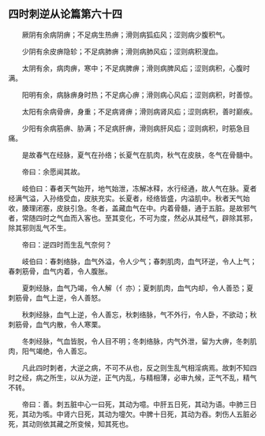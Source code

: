 ## 四时刺逆从论篇第六十四


&emsp;&emsp;厥阴有余病阴痹；不足病生热痹；滑则病狐疝风；涩则病少腹积气。

&emsp;&emsp;少阴有余皮痹隐轸；不足病肺痹；滑则病肺风疝；涩则病积溲血。

&emsp;&emsp;太阴有余，病肉痹，寒中；不足病脾痹；滑则病脾风疝；涩则病积，心腹时满。

&emsp;&emsp;阳明有余，病脉痹身时热；不足病心痹；滑则病心风疝；涩则病积，时善惊。

&emsp;&emsp;太阳有余病骨痹，身重；不足病肾痹；滑则病肾风疝；涩则病积，善时巅疾。

&emsp;&emsp;少阳有余病筋痹、胁满；不足病肝痹，滑则病肝风疝；涩则病积，时筋急目痛。

&emsp;&emsp;是故春气在经脉，夏气在孙络；长夏气在肌肉，秋气在皮肤，冬气在骨髓中。

&emsp;&emsp;帝曰：余愿闻其故。

&emsp;&emsp;岐伯曰：春者天气始开，地气始泄，冻解冰释，水行经通，故人气在脉。夏者经满气溢，入孙络受血，皮肤充实。长夏者，经络皆盛，内溢肌中。秋者天气始收，腠理闭塞，皮肤引急。冬者，盖藏血气在中。内着骨髓，通于五脏。是故邪气者，常随四时之气血而入客也。至其变化，不可为度，然必从其经气，辟除其邪，除其邪则乱气不生。

&emsp;&emsp;帝曰：逆四时而生乱气奈何？

&emsp;&emsp;岐伯曰：春刺络脉，血气外溢，令人少气；春刺肌肉，血气环逆，令人上气；春刺筋骨，血气内着，令人腹胀。

&emsp;&emsp;夏刺经脉，血气乃竭，令人解（亻亦）；夏刺肌肉，血气内却，令人善恐；夏刺筋骨，血气上逆，令人善怒。

&emsp;&emsp;秋刺经脉，血气上逆，令人善忘，秋刺络脉，气不外行，令人卧，不欲动；秋刺筋骨，血气内散，令人寒栗。

&emsp;&emsp;冬刺经脉，气血皆脱，令人目不明；冬刺络脉，内气外泄，留为大痹，冬刺肌肉，阳气竭绝，令人善忘。

&emsp;&emsp;凡此四时刺者，大逆之病，不可不从也，反之则生乱气相淫病焉。故刺不知四时之经，病之所生，以从为逆，正气内乱，与精相薄，必审九候，正气不乱，精气不转。

&emsp;&emsp;帝曰：善。刺五脏中心一曰死，其动为噫。中肝五日死，其动为语。中肺三日死，其动为咳。中肾六日死，其动为嚏欠。中脾十日死，其动为吞。刺伤人五脏必死，其动则依其藏之所变候，知其死也。

